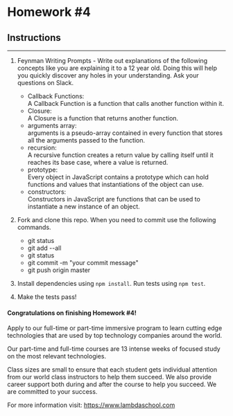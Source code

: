 # Homework #4

## Instructions
---
1. Feynman Writing Prompts - Write out explanations of the following concepts like you are explaining it to a 12 year old.  Doing this will help you quickly discover any holes in your understanding.  Ask your questions on Slack.

	* Callback Functions:  
	    A Callback Function is a function that calls another function within it.
	* Closure:  
	    A Closure is a function that returns another function.
	* arguments array:  
	    arguments is a pseudo-array contained in every function that stores all the arguments passed to the function.
	* recursion:  
	    A recursive function creates a return value by calling itself until it reaches its base case, where a value is returned.
	* prototype:  
	    Every object in JavaScript contains a prototype which can hold functions and values that instantiations of the object can use.
	* constructors:  
	    Constructors in JavaScript are functions that can be used to instantiate a new instance of an object.



2. Fork and clone this repo.  When you need to commit use the following commands.

	* git status
	* git add --all
	* git status
	* git commit -m "your commit message"
	* git push origin master

3. Install dependencies using `npm install`.  Run tests using `npm test`.

4. Make the tests pass!



#### Congratulations on finishing Homework #4!
Apply to our full-time or part-time immersive program to learn cutting edge technologies that are used by top technology companies around the world.

Our part-time and full-time courses are 13 intense weeks of focused study on the most relevant technologies.  

Class sizes are small to ensure that each student gets individual attention from our world class instructors to help them succeed.  We also provide career support both during and after the course to help you succeed.  We are committed to your success.

For more information visit: https://www.lambdaschool.com
